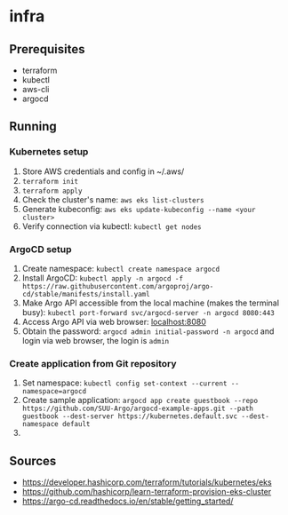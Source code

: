 # infra

## Prerequisites
- terraform
- kubectl
- aws-cli
- argocd

## Running
### Kubernetes setup
1. Store AWS credentials and config in ~/.aws/
2. `terraform init`
3. `terraform apply`
4. Check the cluster's name: `aws eks list-clusters `
5. Generate kubeconfig: `aws eks update-kubeconfig --name <your cluster>`
6. Verify connection via kubectl: `kubectl get nodes`

### ArgoCD setup
1. Create namespace: `kubectl create namespace argocd`
2. Install ArgoCD: `kubectl apply -n argocd -f https://raw.githubusercontent.com/argoproj/argo-cd/stable/manifests/install.yaml`
3. Make Argo API accessible from the local machine (makes the terminal busy): `kubectl port-forward svc/argocd-server -n argocd 8080:443`
4. Access Argo API via web browser: [localhost:8080](https://localhost:8080)
5. Obtain the password: `argocd admin initial-password -n argocd` and login via web browser, the login is `admin`

### Create application from Git repository
1. Set namespace: `kubectl config set-context --current --namespace=argocd`
2. Create sample application: `argocd app create guestbook --repo https://github.com/SUU-Argo/argocd-example-apps.git --path guestbook --dest-server https://kubernetes.default.svc --dest-namespace default`
3. 

## Sources
- https://developer.hashicorp.com/terraform/tutorials/kubernetes/eks
- https://github.com/hashicorp/learn-terraform-provision-eks-cluster
- https://argo-cd.readthedocs.io/en/stable/getting_started/
